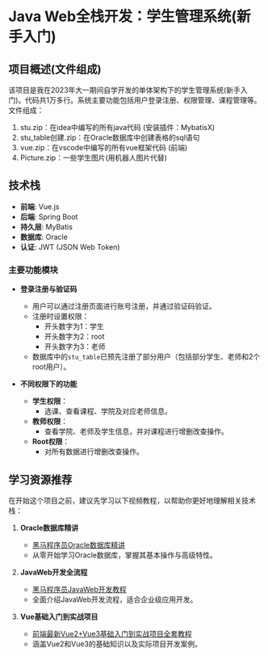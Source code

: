 # Java Web全栈开发：学生管理系统(新手入门)

## 项目概述(文件组成)
该项目是我在2023年大一期间自学开发的单体架构下的学生管理系统(新手入门)。代码共1万多行。系统主要功能包括用户登录注册、权限管理、课程管理等。   
文件组成：
1. stu.zip：在idea中编写的所有java代码 (安装插件：MybatisX)
2. stu_table创建.zip：在Oracle数据库中创建表格的sql语句
3. vue.zip：在vscode中编写的所有vue框架代码 (前端)
4. Picture.zip：一些学生图片(用机器人图片代替)  

## 技术栈
- **前端**: Vue.js
- **后端**: Spring Boot
- **持久层**: MyBatis
- **数据库**: Oracle
- **认证**: JWT (JSON Web Token)

### 主要功能模块
- **登录注册与验证码**
  - 用户可以通过注册页面进行账号注册，并通过验证码验证。
  - 注册时设置权限：
    - 开头数字为1：学生
    - 开头数字为2：root
    - 开头数字为3：老师
  - 数据库中的`stu_table`已预先注册了部分用户（包括部分学生、老师和2个root用户）。

- **不同权限下的功能**
  - **学生权限**：
    - 选课、查看课程、学院及对应老师信息。
  - **教师权限**：
    - 查看学院、老师及学生信息，并对课程进行增删改查操作。
  - **Root权限**：
    - 对所有数据进行增删改查操作。

## 学习资源推荐
在开始这个项目之前，建议先学习以下视频教程，以帮助你更好地理解相关技术栈：

1. **Oracle数据库精讲**
   - [黑马程序员Oracle数据库精讲](https://www.bilibili.com/video/BV1KJ411h7NH/?spm_id_from=333.1387.favlist.content.click&vd_source=827d9840a5531e9c9eef6c36f1ecdfb5)
   - 从零开始学习Oracle数据库，掌握其基本操作与高级特性。

2. **JavaWeb开发全流程**
   - [黑马程序员JavaWeb开发教程](https://www.bilibili.com/video/BV1m84y1w7Tb/?spm_id_from=333.1387.favlist.content.click&vd_source=827d9840a5531e9c9eef6c36f1ecdfb5)
   - 全面介绍JavaWeb开发流程，适合企业级应用开发。

3. **Vue基础入门到实战项目**
   - [前端最新Vue2+Vue3基础入门到实战项目全套教程](https://www.bilibili.com/video/BV1HV4y1a7n4/?spm_id_from=333.1387.favlist.content.click&vd_source=827d9840a5531e9c9eef6c36f1ecdfb5)
   - 涵盖Vue2和Vue3的基础知识以及实际项目开发案例。

